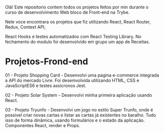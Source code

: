 Olá! Este repositorio contem todos os projetos feitos por min durante o curso de desenvolvimento Web bloco de Front-end na Trybe.

Nele voce encontrara os projetos que fiz utilizando React, React Router, Redux, Context API,

React Hooks e testes automatizados com React Testing Library.
No fechamento do modulo foi desenvolvido em grupo um app de Receitas.

# Projetos-Frond-end

01 - Projeto Shopping Card - Desenvolvi uma pagina e-commerce integrada
a API do mercado Livre.  Foi desemvolvida utilizando HTML, CSS e JavaScriptES6 e testes assícronos Jest.

02 - Projeto Solar System - Desenvolvi minha primeira aplicação usando React. 

03 - Projeto Tryunfo - Desenvolvi um jogo no estilo Super Trunfo, onde é possível criar novas cartas e listar as cartas já existentes no baralho. Tudo isso de forma dinâmica, usando formulários e o estado da aplicação. Componentes React, render e Props.
